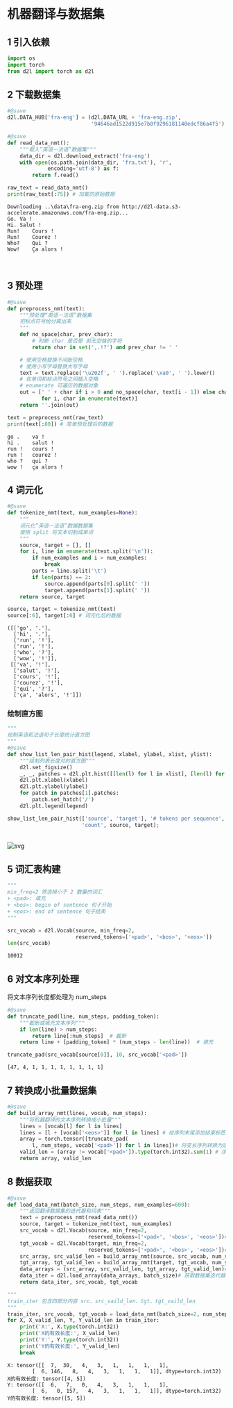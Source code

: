 # 机器翻译与数据集

## 1 引入依赖


```python
import os
import torch
from d2l import torch as d2l
```

## 2 下载数据集


```python
#@save
d2l.DATA_HUB['fra-eng'] = (d2l.DATA_URL + 'fra-eng.zip',
                           '94646ad1522d915e7b0f9296181140edcf86a4f5')

#@save
def read_data_nmt():
    """载入“英语－法语”数据集"""
    data_dir = d2l.download_extract('fra-eng')
    with open(os.path.join(data_dir, 'fra.txt'), 'r',
             encoding='utf-8') as f:
        return f.read()

raw_text = read_data_nmt()
print(raw_text[:75]) # 加载的原始数据
```

    Downloading ..\data\fra-eng.zip from http://d2l-data.s3-accelerate.amazonaws.com/fra-eng.zip...
    Go.	Va !
    Hi.	Salut !
    Run!	Cours !
    Run!	Courez !
    Who?	Qui ?
    Wow!	Ça alors !


​    

## 3 预处理


```python
#@save
def preprocess_nmt(text):
    """预处理“英语－法语”数据集
    把标点符号给分离出来
    """
    def no_space(char, prev_char):
        # 判断 char 是否是 前无空格的字符
        return char in set(',.!?') and prev_char != ' '

    # 使用空格替换不间断空格
    # 使用小写字母替换大写字母
    text = text.replace('\u202f', ' ').replace('\xa0', ' ').lower()
    # 在单词和标点符号之间插入空格
    # enumerate 可遍历的数据对象
    out = [' ' + char if i > 0 and no_space(char, text[i - 1]) else char
           for i, char in enumerate(text)]
    return ''.join(out)

text = preprocess_nmt(raw_text)
print(text[:80]) # 简单预处理后的数据
```

    go .	va !
    hi .	salut !
    run !	cours !
    run !	courez !
    who ?	qui ?
    wow !	ça alors !


## 4 词元化


```python
#@save
def tokenize_nmt(text, num_examples=None):
    """
    词元化“英语－法语”数据数据集
    使用 split 将文本切割成单词
    """
    source, target = [], []
    for i, line in enumerate(text.split('\n')):
        if num_examples and i > num_examples:
            break
        parts = line.split('\t')
        if len(parts) == 2:
            source.append(parts[0].split(' '))
            target.append(parts[1].split(' '))
    return source, target

source, target = tokenize_nmt(text)
source[:6], target[:6] # 词元化后的数据
```




    ([['go', '.'],
      ['hi', '.'],
      ['run', '!'],
      ['run', '!'],
      ['who', '?'],
      ['wow', '!']],
     [['va', '!'],
      ['salut', '!'],
      ['cours', '!'],
      ['courez', '!'],
      ['qui', '?'],
      ['ça', 'alors', '!']])



### 绘制直方图


```python
"""
绘制英语和法语句子长度统计直方图
"""
#@save
def show_list_len_pair_hist(legend, xlabel, ylabel, xlist, ylist):
    """绘制列表长度对的直方图"""
    d2l.set_figsize()
    _, _, patches = d2l.plt.hist([[len(l) for l in xlist], [len(l) for l in ylist]])
    d2l.plt.xlabel(xlabel)
    d2l.plt.ylabel(ylabel)
    for patch in patches[1].patches:
        patch.set_hatch('/')
    d2l.plt.legend(legend)

show_list_len_pair_hist(['source', 'target'], '# tokens per sequence',
                        'count', source, target);
```


​    
![svg](main_files/main_10_0.svg)
​    


## 5 词汇表构建


```python
"""
min_freq=2 筛选掉小于 2 数量的词汇
+ <pad>: 填充
+ <bos>: begin of sentence 句子开始
+ <eos>: end of sentence 句子结束
"""

src_vocab = d2l.Vocab(source, min_freq=2,
                      reserved_tokens=['<pad>', '<bos>', '<eos>'])
len(src_vocab)
```




    10012



## 6 对文本序列处理
将文本序列长度都处理为 num_steps


```python
#@save
def truncate_pad(line, num_steps, padding_token):
    """截断或填充文本序列"""
    if len(line) > num_steps:
        return line[:num_steps]  # 截断
    return line + [padding_token] * (num_steps - len(line))  # 填充

truncate_pad(src_vocab[source[0]], 10, src_vocab['<pad>'])
```




    [47, 4, 1, 1, 1, 1, 1, 1, 1, 1]



## 7 转换成小批量数据集


```python
#@save
def build_array_nmt(lines, vocab, num_steps):
    """将机器翻译的文本序列转换成小批量"""
    lines = [vocab[l] for l in lines]
    lines = [l + [vocab['<eos>']] for l in lines] # 给序列末尾添加结束标签 <eos>
    array = torch.tensor([truncate_pad(
        l, num_steps, vocab['<pad>']) for l in lines])# 将变长序列转换为定长序列
    valid_len = (array != vocab['<pad>']).type(torch.int32).sum(1) # 序列实际长度
    return array, valid_len
```

## 8 数据获取


```python
#@save
def load_data_nmt(batch_size, num_steps, num_examples=600):
    """返回翻译数据集的迭代器和词表"""
    text = preprocess_nmt(read_data_nmt())
    source, target = tokenize_nmt(text, num_examples)
    src_vocab = d2l.Vocab(source, min_freq=2,
                          reserved_tokens=['<pad>', '<bos>', '<eos>'])# 获取源数据词表
    tgt_vocab = d2l.Vocab(target, min_freq=2,
                          reserved_tokens=['<pad>', '<bos>', '<eos>'])# 获取标签数据词表
    src_array, src_valid_len = build_array_nmt(source, src_vocab, num_steps)# 获取源数据小批量
    tgt_array, tgt_valid_len = build_array_nmt(target, tgt_vocab, num_steps)# 获取标签数据小批量
    data_arrays = (src_array, src_valid_len, tgt_array, tgt_valid_len)# 将数据组合
    data_iter = d2l.load_array(data_arrays, batch_size)# 获取数据集迭代器
    return data_iter, src_vocab, tgt_vocab
```


```python
"""
train_iter 包含四部分内容 src、src_vaild_len、tgt、tgt_vaild_len
"""
train_iter, src_vocab, tgt_vocab = load_data_nmt(batch_size=2, num_steps=8)
for X, X_valid_len, Y, Y_valid_len in train_iter:
    print('X:', X.type(torch.int32))
    print('X的有效长度:', X_valid_len)
    print('Y:', Y.type(torch.int32))
    print('Y的有效长度:', Y_valid_len)
    break
```

    X: tensor([[  7,  30,   4,   3,   1,   1,   1,   1],
            [  6, 146,   8,   4,   3,   1,   1,   1]], dtype=torch.int32)
    X的有效长度: tensor([4, 5])
    Y: tensor([[  6,   7,   0,   4,   3,   1,   1,   1],
            [  6,   0, 157,   4,   3,   1,   1,   1]], dtype=torch.int32)
    Y的有效长度: tensor([5, 5])

